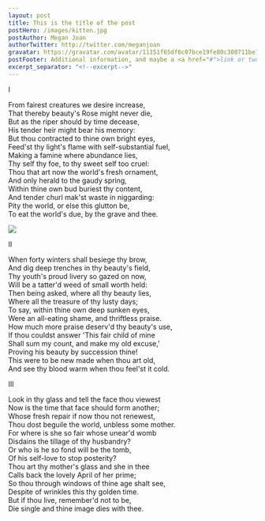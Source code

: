 ```yaml
---
layout: post
title: This is the title of the post
postHero: /images/kitten.jpg
postAuthor: Megan Joan
authorTwitter: http://twitter.com/meganjoan
gravatar: https://gravatar.com/avatar/11151f65df6c07bce19fe80c308711be?s=150
postFooter: Additional information, and maybe a <a href="#">link or two</a>
excerpt_separator: "<!--excerpt-->"
---
```

I

From fairest creatures we desire increase,<br>
That thereby beauty's Rose might never die,<br>
But as the riper should by time decease,<br>
His tender heir might bear his memory:<br> <!--excerpt-->
But thou contracted to thine own bright eyes,<br>
Feed'st thy light's flame with self-substantial fuel,<br>
Making a famine where abundance lies,<br>
Thy self thy foe, to thy sweet self too cruel:<br>
Thou that art now the world's fresh ornament,<br>
And only herald to the gaudy spring,<br>
Within thine own bud buriest thy content,<br>
And tender churl mak'st waste in niggarding:<br>
  Pity the world, or else this glutton be,<br>
  To eat the world's due, by the grave and thee.<br>

<img class="pull-left" src="http://placekitten.com/400/200"/>

II

When forty winters shall besiege thy brow,<br>
And dig deep trenches in thy beauty's field,<br>
Thy youth's proud livery so gazed on now,<br>
Will be a tatter'd weed of small worth held:<br>
Then being asked, where all thy beauty lies,<br>
Where all the treasure of thy lusty days;<br>
To say, within thine own deep sunken eyes,<br>
Were an all-eating shame, and thriftless praise.<br>
How much more praise deserv'd thy beauty's use,<br>
If thou couldst answer 'This fair child of mine<br>
Shall sum my count, and make my old excuse,'<br>
Proving his beauty by succession thine!<br>
  This were to be new made when thou art old,<br>
  And see thy blood warm when thou feel'st it cold.<br>

III

Look in thy glass and tell the face thou viewest<br>
Now is the time that face should form another;<br>
Whose fresh repair if now thou not renewest,<br>
Thou dost beguile the world, unbless some mother.<br>
For where is she so fair whose unear'd womb<br>
Disdains the tillage of thy husbandry?<br>
Or who is he so fond will be the tomb,<br>
Of his self-love to stop posterity?<br>
Thou art thy mother's glass and she in thee<br>
Calls back the lovely April of her prime;<br>
So thou through windows of thine age shalt see,<br>
Despite of wrinkles this thy golden time.<br>
  But if thou live, remember'd not to be,<br>
  Die single and thine image dies with thee.<br>
